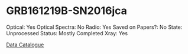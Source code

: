 # GRB161219B-SN2016jca

Optical: Yes
Optical Spectra: No
Radio: Yes
Saved on Papers?: No
State: Unprocessed
Status: Mostly Completed
Xray: Yes

[Data Catalogue](GRB161219B-SN2016jca%20217d6463c3de41c1a6156616b2e92ca7/Data%20Catalogue%2079ef07f27f7e4083b8108305d96eb77d.csv)